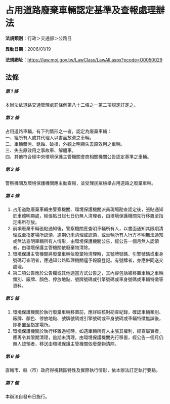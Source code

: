 # 占用道路廢棄車輛認定基準及查報處理辦法

**法規類別**：行政＞交通部＞公路目

**異動日期**：2006/01/19  

**法規網址**：https://law.moj.gov.tw/LawClass/LawAll.aspx?pcode=O0050029





## 法條
##### 第 1 條
本辦法依道路交通管理處罰條例第八十二條之一第二項規定訂定之。

##### 第 2 條
占用道路車輛，有下列情形之一者，認定為廢棄車輛：  
一、經所有人或其代理人以書面放棄之車輛。  
二、車輛髒污、銹蝕、破損，外觀上明顯失去原效用之車輛。  
三、失去原效用之事故車、解體車。  
四、其他符合經中央環境保護主管機關會商相關機關公告認定基準之車輛。  

##### 第 3 條
警察機關及環境保護機關應主動查報，並受理民眾檢舉占用道路之廢棄車輛。

##### 第 4 條
1. 占用道路廢棄車輛由警察機關、環境保護機關派員現場勘查認定後，張貼通知於車體明顯處，經張貼日起七日仍無人清理者，由環境保護機關先行移置至指定場所存放。
1. 前項廢棄車輛張貼通知後，警察機關應查明車輛所有人，以書面通知其限期清理或至指定場所認領，逾期仍未清理或認領，或車輛所有人行方不明無法通知或無法查明車輛所有人情形，由環境保護機關公告，經公告一個月無人認領者，由環境保護主管機關依廢棄物清除。
1. 環境保護主管機關將廢棄車輛依廢棄物清理時，其號牌號碼、引擎號碼或車身號碼可查明者，應通知公路監理機關逕予報廢登記。有號牌者，亦應併同送交處理。
1. 第二項公告應於公告欄或其他適當方式公告之，其內容包括被移置車輛之車輛類別、廠牌、顏色、停放地點、號牌號碼或引擎號碼或車身號碼或車輛特徵等資料。

##### 第 5 條
1. 環境保護機關於執行廢棄車輛移置前，應詳細核對勘查紀錄，確認車輛類別、廠牌、顏色、停放地點、號牌號碼或引擎號碼或車身號碼或車輛特徵無誤後，即移置至指定場所。
1. 環境保護機關於執行移置過程時，如遇車輛所有人主張其權利，經查屬實者，應再令其限期清理，逾期未清理，由環境保護機關先行移置，經公告一個月仍無人認領者，移送由環境保護主管機關依廢棄物清除。

##### 第 6 條
直轄市、縣（市）政府得視轄區特性及實際執行情形，依本辦法訂定執行要點。

##### 第 7 條
本辦法自發布日施行。


